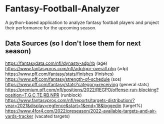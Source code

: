 # Fantasy-Football-Analyzer
A python-based application to analyze fantasy football players and project their performance for the upcoming season.

## Data Sources (so I don't lose them for next season)
https://fantasydata.com/nfl/dynasty-adp/rb (age)
https://www.fantasypros.com/nfl/adp/ppr-overall.php (adp)
https://www.pff.com/fantasy/stats/finishes (finishes)
https://www.pff.com/fantasy/strength-of-schedule (sos)
https://www.pff.com/fantasy/stats?category=receiving (general stats)
https://premium.pff.com/nfl/positions/2022/REGPO/offense-run-blocking?position=T,G,C,TE,RB,NPR (runblock)
https://www.fantasypros.com/nfl/reports/targets-distribution/?year=2021&display=regfence&start=1&end=18&loggedin (target%)
https://www.4for4.com/2022/preseason/2022-available-targets-and-air-yards-tracker (vacated targets)